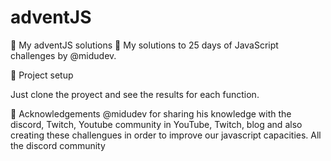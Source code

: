 # adventJS
🎅 My adventJS solutions 🎄
My solutions to 25 days of JavaScript challenges by @midudev.

💅 Project setup

Just clone the proyect and see the results for each function.

💖 Acknowledgements
@midudev for sharing his knowledge with the discord, Twitch, Youtube community in YouTube, Twitch, blog and also creating these challengues in order to improve our javascript capacities.
All the discord community
